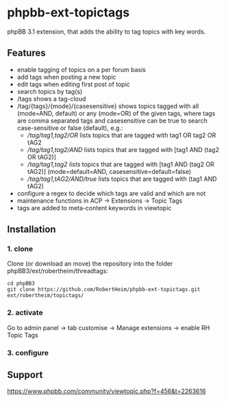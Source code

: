phpbb-ext-topictags
===================

phpBB 3.1 extension, that adds the ability to tag topics with key words.

## Features

* enable tagging of topics on a per forum basis
* add tags when posting a new topic
* edit tags when editing first post of topic
* search topics by tag(s)
* /tags shows a tag-cloud
* /tag/{tags}/{mode}/{casesensitive} shows topics tagged with all (mode=AND, default) or any (mode=OR) of the given tags, where tags are comma separated tags and casesensitive can be true to search case-sensitive or false (default), e.g.:
  * */tag/tag1,tag2/OR* lists topics that are tagged with tag1 OR tag2 OR tAG2
  * */tag/tag1,tag2/AND* lists topics that are tagged with [tag1 AND (tag2 OR tAG2)]
  * */tag/tag1,tag2 lists* topics that are tagged with [tag1 AND (tag2 OR tAG2)] (mode=default=AND, casesensitive=default=false)
  * */tag/tag1,tAG2/AND/true* lists topics that are tagged with (tag1 AND tAG2)
* configure a regex to decide which tags are valid and which are not
* maintenance functions in ACP -> Extensions -> Topic Tags
* tags are added to meta-content keywords in viewtopic

## Installation

### 1. clone
Clone (or download an move) the repository into the folder phpBB3/ext/robertheim/threadtags:

```
cd phpBB3
git clone https://github.com/RobertHeim/phpbb-ext-topictags.git ext/robertheim/topictags/
```

### 2. activate
Go to admin panel -> tab customise -> Manage extensions -> enable RH Topic Tags

### 3. configure

## Support

https://www.phpbb.com/community/viewtopic.php?f=456&t=2263616
